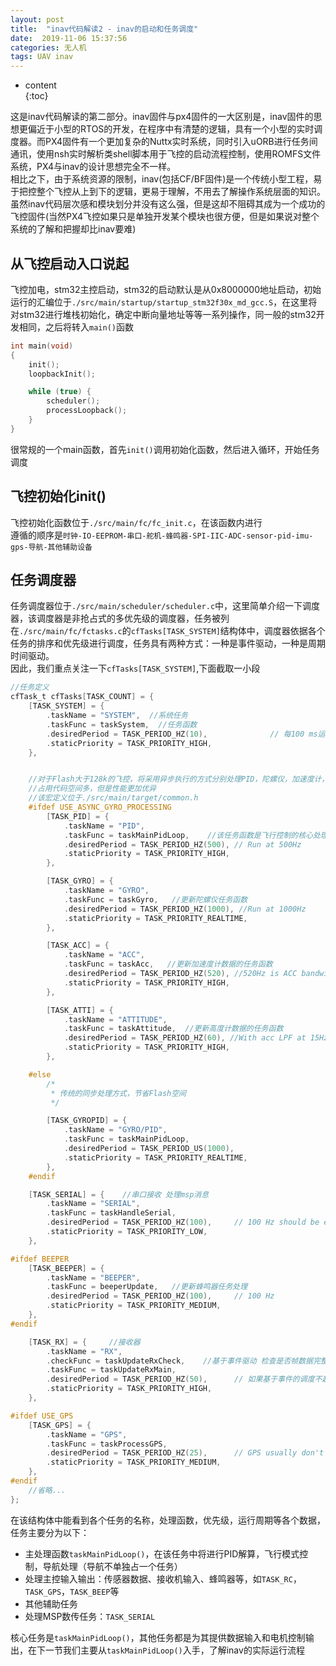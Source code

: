 ```yaml
---  
layout: post  
title:  "inav代码解读2 - inav的启动和任务调度"  
date:  2019-11-06 15:37:56  
categories: 无人机  
tags: UAV inav  
---  
```


* content  
{:toc} 

这是inav代码解读的第二部分。inav固件与px4固件的一大区别是，inav固件的思想更偏近于小型的RTOS的开发，在程序中有清楚的逻辑，具有一个小型的实时调度器。而PX4固件有一个更加复杂的Nuttx实时系统，同时引入uORB进行任务间通讯，使用nsh实时解析类shell脚本用于飞控的启动流程控制，使用ROMFS文件系统，PX4与inav的设计思想完全不一样。  
相比之下，由于系统资源的限制，inav(包括CF/BF固件)是一个传统小型工程，易于把控整个飞控从上到下的逻辑，更易于理解，不用去了解操作系统层面的知识。虽然inav代码层次感和模块划分并没有这么强，但是这却不阻碍其成为一个成功的飞控固件(当然PX4飞控如果只是单独开发某个模块也很方便，但是如果说对整个系统的了解和把握却比inav要难)

## 从飞控启动入口说起
飞控加电，stm32主控启动，stm32的启动默认是从0x8000000地址启动，初始运行的汇编位于```./src/main/startup/startup_stm32f30x_md_gcc.S```，在这里将对stm32进行堆栈初始化，确定中断向量地址等等一系列操作，同一般的stm32开发相同，之后将转入```main()```函数  

```C
int main(void)
{
    init();
    loopbackInit();

    while (true) {
        scheduler();
        processLoopback();
    }
}
```

很常规的一个main函数，首先```init()```调用初始化函数，然后进入循环，开始任务调度  

## 飞控初始化init()
飞控初始化函数位于```./src/main/fc/fc_init.c```，在该函数内进行  
遵循的顺序是```时钟-IO-EEPROM-串口-舵机-蜂鸣器-SPI-IIC-ADC-sensor-pid-imu-gps-导航-其他辅助设备```

## 任务调度器
任务调度器位于```./src/main/scheduler/scheduler.c```中，这里简单介绍一下调度器，该调度器是非抢占式的多优先级的调度器，任务被列在```./src/main/fc/fctasks.c```的```cfTasks[TASK_SYSTEM]```结构体中，调度器依据各个任务的排序和优先级进行调度，任务具有两种方式：一种是事件驱动，一种是周期时间驱动。  
因此，我们重点关注一下```cfTasks[TASK_SYSTEM]```,下面截取一小段  

```C
//任务定义
cfTask_t cfTasks[TASK_COUNT] = {
    [TASK_SYSTEM] = { 
        .taskName = "SYSTEM",  //系统任务
        .taskFunc = taskSystem,  //任务函数
        .desiredPeriod = TASK_PERIOD_HZ(10),              // 每100 ms运行一次, 10Hz
        .staticPriority = TASK_PRIORITY_HIGH,
    },


    //对于Flash大于128k的飞控，将采用异步执行的方式分别处理PID，陀螺仪，加速度计，高度计的数据
    //占用代码空间多，但是性能更加优异
    //该宏定义位于./src/main/target/common.h
    #ifdef USE_ASYNC_GYRO_PROCESSING
        [TASK_PID] = {
            .taskName = "PID",
            .taskFunc = taskMainPidLoop,    //该任务函数是飞行控制的核心处理函数！！！
            .desiredPeriod = TASK_PERIOD_HZ(500), // Run at 500Hz
            .staticPriority = TASK_PRIORITY_HIGH,
        },

        [TASK_GYRO] = {
            .taskName = "GYRO",
            .taskFunc = taskGyro,   //更新陀螺仪任务函数
            .desiredPeriod = TASK_PERIOD_HZ(1000), //Run at 1000Hz
            .staticPriority = TASK_PRIORITY_REALTIME,
        },

        [TASK_ACC] = {
            .taskName = "ACC",
            .taskFunc = taskAcc,   //更新加速度计数据的任务函数
            .desiredPeriod = TASK_PERIOD_HZ(520), //520Hz is ACC bandwidth (260Hz) * 2
            .staticPriority = TASK_PRIORITY_HIGH,
        },

        [TASK_ATTI] = {
            .taskName = "ATTITUDE",
            .taskFunc = taskAttitude,  //更新高度计数据的任务函数
            .desiredPeriod = TASK_PERIOD_HZ(60), //With acc LPF at 15Hz 60Hz attitude refresh should be enough
            .staticPriority = TASK_PRIORITY_HIGH,
        },

    #else
        /*
         * 传统的同步处理方式，节省Flash空间
         */

        [TASK_GYROPID] = {
            .taskName = "GYRO/PID",
            .taskFunc = taskMainPidLoop,
            .desiredPeriod = TASK_PERIOD_US(1000),
            .staticPriority = TASK_PRIORITY_REALTIME,
        },
    #endif

    [TASK_SERIAL] = {    //串口接收 处理msp消息
        .taskName = "SERIAL",
        .taskFunc = taskHandleSerial,
        .desiredPeriod = TASK_PERIOD_HZ(100),     // 100 Hz should be enough to flush up to 115 bytes @ 115200 baud
        .staticPriority = TASK_PRIORITY_LOW,
    },

#ifdef BEEPER
    [TASK_BEEPER] = {
        .taskName = "BEEPER",
        .taskFunc = beeperUpdate,   //更新蜂鸣器任务处理
        .desiredPeriod = TASK_PERIOD_HZ(100),     // 100 Hz
        .staticPriority = TASK_PRIORITY_MEDIUM,
    },
#endif

    [TASK_RX] = {     //接收器
        .taskName = "RX",
        .checkFunc = taskUpdateRxCheck,    //基于事件驱动 检查是否帧数据完整
        .taskFunc = taskUpdateRxMain,
        .desiredPeriod = TASK_PERIOD_HZ(50),      // 如果基于事件的调度不起作用，则回退到定期调度
        .staticPriority = TASK_PRIORITY_HIGH,
    },

#ifdef USE_GPS
    [TASK_GPS] = {
        .taskName = "GPS",
        .taskFunc = taskProcessGPS,
        .desiredPeriod = TASK_PERIOD_HZ(25),      // GPS usually don't go raster than 10Hz
        .staticPriority = TASK_PRIORITY_MEDIUM,
    },
#endif
    //省略...
};
```

在该结构体中能看到各个任务的名称，处理函数，优先级，运行周期等各个数据，任务主要分为以下：  
- 主处理函数```taskMainPidLoop()```，在该任务中将进行PID解算，飞行模式控制，导航处理（导航不单独占一个任务）
- 处理主控输入输出：传感器数据、接收机输入、蜂鸣器等，如```TASK_RC```，```TASK_GPS```，```TASK_BEEP```等
- 其他辅助任务
- 处理MSP数传任务：```TASK_SERIAL```

核心任务是```taskMainPidLoop()```，其他任务都是为其提供数据输入和电机控制输出，在下一节我们主要从```taskMainPidLoop()```入手，了解inav的实际运行流程
